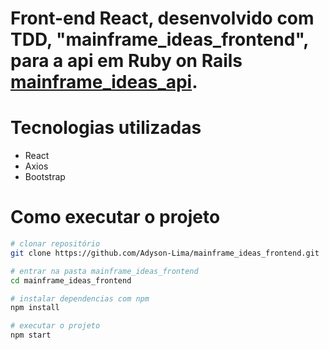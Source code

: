 # Front-end React, desenvolvido com TDD, "mainframe_ideas_frontend", para a api em Ruby on Rails <a href="https://github.com/Adyson-Lima/mainframe_ideas_api">mainframe_ideas_api</a>.

# Tecnologias utilizadas

- React
- Axios
- Bootstrap

# Como executar o projeto

```bash
# clonar repositório
git clone https://github.com/Adyson-Lima/mainframe_ideas_frontend.git

# entrar na pasta mainframe_ideas_frontend
cd mainframe_ideas_frontend

# instalar dependencias com npm
npm install

# executar o projeto
npm start
```
